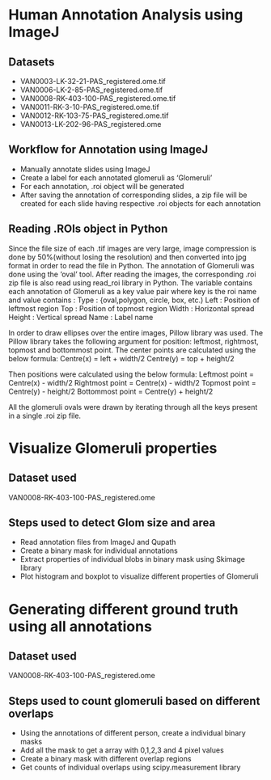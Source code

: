 # Human Annotation Analysis using ImageJ

## Datasets
- VAN0003-LK-32-21-PAS_registered.ome.tif
- VAN0006-LK-2-85-PAS_registered.ome.tif
- VAN0008-RK-403-100-PAS_registered.ome.tif
- VAN0011-RK-3-10-PAS_registered.ome.tif
- VAN0012-RK-103-75-PAS_registered.ome.tif
- VAN0013-LK-202-96-PAS_registered.ome

## Workflow for Annotation using ImageJ
- Manually annotate slides using ImageJ
- Create a label for each annotated glomeruli as ‘Glomeruli’
- For each annotation, .roi object will be generated
- After saving the annotation of corresponding slides, a zip file will be created for each slide having respective .roi objects for each annotation

## Reading .ROIs object in Python
Since the file size of each .tif images are very large, image compression is done by 50%(without losing the resolution) and then converted into jpg format in order to read the file in Python. The annotation of Glomeruli was done using the ‘oval’ tool. After reading the images, the corresponding .roi zip file is also read using read_roi library in Python. The variable contains each annotation of Glomeruli as a key value pair where key is the roi name and value contains :
Type : {oval,polygon, circle, box, etc.)
Left : Position of leftmost region
Top : Position of topmost region
Width : Horizontal spread
Height : Vertical spread
Name : Label name

In order to draw ellipses over the entire images, Pillow library was used. The Pillow library takes the following argument for position: leftmost, rightmost, topmost and bottommost point. The center points are calculated using the below formula:
Centre(x) = left + width/2
Centre(y) = top + height/2


Then positions were calculated using the below formula:
Leftmost point = Centre(x) - width/2
Rightmost point = Centre(x) - width/2
Topmost point = Centre(y) - height/2
Bottommost point = Centre(y) + height/2

All the glomeruli ovals were drawn by iterating through all the keys present in a single .roi zip file.
 


# Visualize Glomeruli properties

## Dataset used
VAN0008-RK-403-100-PAS_registered.ome

## Steps used to detect Glom size and area
- Read annotation files from ImageJ and Qupath
- Create a binary mask for individual annotations
- Extract properties of individual blobs in binary mask using Skimage library
- Plot histogram and boxplot to visualize different properties of Glomeruli



# Generating different ground truth using all annotations

## Dataset used
VAN0008-RK-403-100-PAS_registered.ome

## Steps used to count glomeruli based on different overlaps
- Using the annotations of different person, create a individual binary masks
- Add all the mask to get a array with 0,1,2,3 and 4 pixel values
- Create a binary mask with different overlap regions
- Get counts of individual overlaps using scipy.measurement library 




